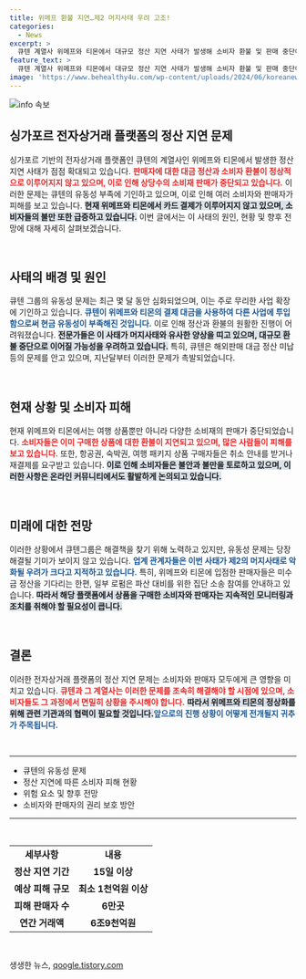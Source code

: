 ```yaml
---
title: 위메프 환불 지연…제2 머지사태 우려 고조!
categories:
  - News
excerpt: >
  큐텐 계열사 위메프와 티몬에서 대규모 정산 지연 사태가 발생해 소비자 환불 및 판매 중단이 잇따르고 있다. 피해 규모는 1천억원을 넘길 것으로 우려되며, 파산 소송도 검토되고 있다. 이 사태는 심각한 유동성 문제와 과도한 사업 확장으로 인한 결과로, 소비자들의 불안이 커지고 있다.
feature_text: >
  큐텐 계열사 위메프와 티몬에서 대규모 정산 지연 사태가 발생해 소비자 환불 및 판매 중단이 잇따르고 있다. 피해 규모는 1천억원을 넘길 것으로 우려되며, 파산 소송도 검토되고 있다. 이 사태는 심각한 유동성 문제와 과도한 사업 확장으로 인한 결과로, 소비자들의 불안이 커지고 있다.
image: 'https://www.behealthy4u.com/wp-content/uploads/2024/06/koreanews.jpg'
---
```


<p><img src="https://www.behealthy4u.com/wp-content/uploads/2024/06/koreanews.jpg" alt="info 속보" /></p>

<h2 data-ke-size="size26">싱가포르 전자상거래 플랫폼의 정산 지연 문제</h2>

<p data-ke-size="size16">싱가포르 기반의 전자상거래 플랫폼인 큐텐의 계열사인 위메프와 티몬에서 발생한 정산 지연 사태가 점점 확대되고 있습니다. <b><span style="color: #ee2323;">판매자에 대한 대금 정산과 소비자 환불이 정상적으로 이루어지지 않고 있으며, 이로 인해 상당수의 소비재 판매가 중단되고 있습니다.</span></b> 이러한 문제는 큐텐의 유동성 부족에 기인하고 있으며, 이로 인해 여러 소비자와 판매자가 피해를 보고 있습니다. <b><span style="background-color: #21538527;">현재 위메프와 티몬에서 카드 결제가 이루어지지 않고 있으며, 소비자들의 불만 또한 급증하고 있습니다.</span></b> 이번 글에서는 이 사태의 원인, 현황 및 향후 전망에 대해 자세히 살펴보겠습니다.</p>

<p data-ke-size="size16">&nbsp;</p>

<h2 data-ke-size="size26">사태의 배경 및 원인</h2>

<p data-ke-size="size16">큐텐 그룹의 유동성 문제는 최근 몇 달 동안 심화되었으며, 이는 주로 무리한 사업 확장에 기인하고 있습니다. <b><span style="color: #1a5490;">큐텐이 위메프와 티몬의 결제 대금을 사용하여 다른 사업에 투입함으로써 현금 유동성이 부족해진 것입니다.</span></b> 이로 인해 정산과 환불의 원활한 진행이 어려워졌습니다. <b><span style="background-color: #21538527;">전문가들은 이 사태가 머지사태와 유사한 양상을 띠고 있으며, 대규모 환불 중단으로 이어질 가능성을 우려하고 있습니다.</span></b> 특히, 큐텐은 해외판매 대금 정산 미납 등의 문제를 안고 있으며, 지난달부터 이러한 문제가 촉발되었습니다.</p>

<p data-ke-size="size16">&nbsp;</p>

<h2 data-ke-size="size26">현재 상황 및 소비자 피해</h2>

<p data-ke-size="size16">현재 위메프와 티몬에서는 여행 상품뿐만 아니라 다양한 소비재의 판매가 중단되었습니다. <b><span style="color: #ee2323;">소비자들은 이미 구매한 상품에 대한 환불이 지연되고 있으며, 많은 사람들이 피해를 보고 있습니다.</span></b> 또한, 항공권, 숙박권, 여행 패키지 상품 구매자들은 취소 안내를 받거나 재결제를 요구받고 있습니다. <b><span style="background-color: #21538527;">이로 인해 소비자들은 불안과 불만을 토로하고 있으며, 이러한 사항은 온라인 커뮤니티에서도 활발하게 논의되고 있습니다.</span></b></p>

<p data-ke-size="size16">&nbsp;</p>

<h2 data-ke-size="size26">미래에 대한 전망</h2>

<p data-ke-size="size16">이러한 상황에서 큐텐그룹은 해결책을 찾기 위해 노력하고 있지만, 유동성 문제는 당장 해결될 기미가 보이지 않고 있습니다. <b><span style="color: #1a5490;">업계 관계자들은 이번 사태가 제2의 머지사태로 악화될 우려가 크다고 지적하고 있습니다.</span></b> 특히, 위메프와 티몬에 입점한 판매자들은 미수금 정산을 기다리는 한편, 일부 로펌은 파산 대비를 위한 집단 소송 참여를 안내하고 있습니다. <b><span style="background-color: #21538527;">따라서 해당 플랫폼에서 상품을 구매한 소비자와 판매자는 지속적인 모니터링과 조치를 취해야 할 필요성이 큽니다.</span></b></p>

<p data-ke-size="size16">&nbsp;</p>

<h2 data-ke-size="size26">결론</h2>

<p data-ke-size="size16">이러한 전자상거래 플랫폼의 정산 지연 문제는 소비자와 판매자 모두에게 큰 영향을 미치고 있습니다. <b><span style="color: #ee2323;">큐텐과 그 계열사는 이러한 문제를 조속히 해결해야 할 시점에 있으며, 소비자들도 그 과정에서 면밀히 상황을 주시해야 합니다.</span></b> <b><span style="background-color: #21538527;">따라서 위메프와 티몬의 정상화를 위해 관련 기관과의 협력이 필요할 것입니다.</span></b><b><span style="color: #1a5490;">앞으로의 진행 상황이 어떻게 전개될지 귀추가 주목됩니다.</span></b></p>

<p data-ke-size="size16">&nbsp;</p>

<hr>

<ul>
    <li>큐텐의 유동성 문제</li>
    <li>정산 지연에 따른 소비자 피해 현황</li>
    <li>위험 요소 및 향후 전망</li>
    <li>소비자와 판매자의 권리 보호 방안</li>
</ul>

<hr>

<p data-ke-size="size16">&nbsp;</p>

<table>
    <tr>
        <td style="text-align: center; height: 17px;"><b>세부사항</b></td>
        <td style="text-align: center; height: 17px;"><b>내용</b></td>
    </tr>
    <tr>
        <td style="text-align: center; height: 17px;"><b>정산 지연 기간</b></td>
        <td style="text-align: center; height: 17px;"><b>15일 이상</b></td>
    </tr>
    <tr>
        <td style="text-align: center; height: 17px;"><b>예상 피해 규모</b></td>
        <td style="text-align: center; height: 17px;"><b>최소 1천억원 이상</b></td>
    </tr>
    <tr>
        <td style="text-align: center; height: 17px;"><b>피해 판매자 수</b></td>
        <td style="text-align: center; height: 17px;"><b>6만곳</b></td>
    </tr>
    <tr>
        <td style="text-align: center; height: 17px;"><b>연간 거래액</b></td>
        <td style="text-align: center; height: 17px;"><b>6조9천억원</b></td>
    </tr>
</table>

<p data-ke-size="size16">&nbsp;</p>
생생한 뉴스, <a href="https://qoogle.tistory.com" rel="dofollow">qoogle.tistory.com</a>


